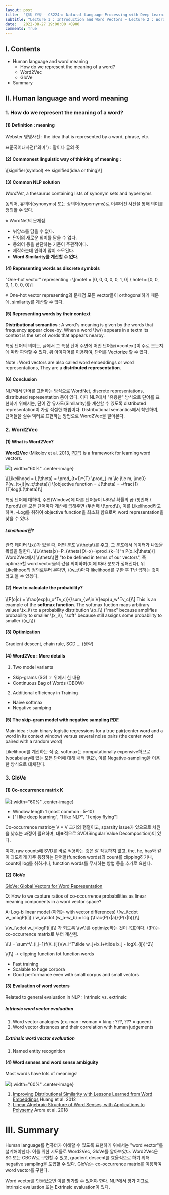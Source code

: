 ```yaml
---
layout: post
title:  "강의 요약 - CS224n: Natural Language Processing with Deep Learning (1)"
subtitle: "Lecture 1 : Introduction and Word Vectors ~ Lecture 2 : Word Vectors 2 and Word Window Classification"
date:   2022-08-27 19:00:00 +0900
comments: True
---
```


## I. Contents

- Human language and word meaning
  - How do we represent the meaning of a word?
  - Word2Vec
  - GloVe
- Summary


## II. Human language and word meaning

### 1. How do we represent the meaning of a word?

#### (1) Definition : **meaning**
Webster 영영사전 : the idea that is represented by a word, phrase, etc.

표준국어대사전("의미") : 말이나 글의 뜻

#### (2) Commonest linguistic way of thinking of meaning :
\\[signifier(symbol) ↔ signified(idea or thing)\\]

#### (3) Common NLP solution
*WordNet*, a thesaurus containing lists of synonym sets and hypernyms

동의어, 유의어(synonyms) 또는 상의어(hypernyms)로 이루어진 사전을 통해 의미를 정의할 수 있다.

※ WordNet의 문제점
- 뉘앙스를 담을 수 없다.
- 단어의 새로운 의미를 담을 수 없다.
- 동의어 등을 판단하는 기준이 주관적이다.
- 제작하는데 인력이 많이 소모된다.
- **Word Similarity를 계산할 수 없다.**

#### (4) Representing words as discrete symbols
"One-hot vector" representing :
\\[motel = [0, 0, 0, 0, 0, 1, 0] \\ hotel = [0, 0, 0, 1, 0, 0, 0]\\]

※ One-hot vector representing의 문제점
모든 vector들이 orthogonal하기 때문에, similarity를 계산할 수 없다.

#### (5) Representing words by their context
**Distributional semantics** : A word's meaning is given by the words that frequency appear close-by.
When a word \\(w\\) appears in a textm its context is the set of words that appears nearby.

특정 단어의 의미는, 글에서 그 특정 단어 주변에 어떤 단어들(=context)이 주로 오는지에 따라 파악할 수 있다.
위 아이디어를 이용하여, 단어를 Vectorize 할 수 있다.

Note : Word vectors are also called word embeddings or word representations, They are a **distributed representation**.

#### (6) Conclusion
NLP에서 단어를 표현하는 방식으로 WordNet, discrete representations, distributed representation 등이 있다.
이때 NLP에서 "유용한" 방식으로 단어를 표현하기 위해서는, 단어 간 유사도(Similarity)를 계산할 수 있도록 distributed representation이 가장 적절한 해법이다.
Distributional semantics에서 착안하여, 단어들을 실수 벡터로 표현하는 방법으로 Word2Vec을 알아본다.

### 2. Word2Vec

#### (1) What is Word2Vec?

**Word2Vec** (Mikolov et al. 2013, [PDF](http://arxiv.org/pdf/1301.3781.pdf)) is a framework for learning word vectors.

![](/img/posts/cs224n/1.PNG){:width="60%" .center-image}

\\[Likelihood = L(\theta) = \prod_{t=1}^{T} \prod_{-m \le j\le m, j\ne0} P(w_{t+j}|w_t;\theta)\\]
\\[objective function = J(\theta) = -\frac{1}{T}log(L(\theta))\\]

특정 단어에 대하여, 주변(Window)에 다른 단어들이 나타날 확률의 곱 (첫번째 \\(\prod\\))을
모든 단어마다 계산해 곱해주면 (두번째 \\(\prod\\)), 이를 Likelihood라고 하며,
-Log를 취하여 objective function을 최소화 함으로써 word representation을 찾을 수 있다.

##### Likelihood란?

관측 데이터 \\(x\\)가 있을 때, 어떤 분포 \\(\theta\\)를 주고, 그 분포에서 데이터가 나왔울 확률을 말한다.
\\[L(\theta|x)=P_{\theta}(X=x)=\prod_{k=1}^n P(x_k|\theta)\\]
Word2Vec에서 \\(\theta\\)란 "to be defined in terms of our vectors", 즉 optimze할 word vector들의 값을 의미하며(이에 따라 분포가 정해진다),
위 Likelihood의 정의로부터 본다면, \\(w_t\\)마다 likelihood를 구한 후 T번 곱하는 것이라고 볼 수 있겠다.


#### (2) How to calculate the probability?
\\[P(o|c) = \frac{exp(u_o^Tv_c)}{\sum_{w\in V}exp(u_w^Tv_c)}\\]
This is an example of the **softmax function**.
The softmax fuction maps arbitrary values \\(x_i\\) to a probability distribution \\(p_i\\)
("max" because amplifies probability to smaller \\(x_i\\), "soft" because still assigns some probability to smaller \\(x_i\\))

#### (3) Optimization

Gradient descent, chain rule, SGD ... (생략)

#### (4) Word2Vec : More details

1. Two model variants
  - Skip-grams (SG) ☞ 위에서 한 내용
  - Continuous Bag of Words (CBOW)
2. Additional efficiency in Training
  - Naive softmax
  - Negative samlping

#### (5) The skip-gram model with negative sampling [PDF](http://papers.nips.cc/paper/5021-distributed-representations-of-words-and-phrases-and-their-compositionality.pdf)
Main idea : train binary logistic regressions for a true pair(center word and a word in its context window) versus several noise pairs (the center word paired with a random word)

Likelihood를 계산하는 식 중, softmax는 computationally expensive하므로(vocabulary에 있는 모든 단어에 대해 내적 필요), 이를 Negative-sampling을 이용한 방식으로 대체한다.

### 3. GloVe

#### (1) Co-occurrence matrix K

![](/img/posts/cs224n/2.PNG){:width="60%" .center-image}

- Window length 1 (most common : 5-10)
- ["I like deep learning", "I like NLP", "I enjoy flying"]

Co-occurrence matrix는 V * V 크기의 행렬이고, sparsity issue가 있으므로 차원을 낮추는 과정이 필요하며, 대표적으로 SVD(Singular Value Decomposition)이 있다.

이때, raw counts에 SVD를 바로 적용하는 것은 잘 작동하지 않고, the, he, has와 같이 과도하게 자주 등장하는 단어들(function words)의 count를 clipping하거나, count에 log를 취하거나, function words를 무시하는 방법 등을 추가로 요한다.

#### (2) GloVe
[GloVe: Global Vectors for Word Representation](http://nlp.stanford.edu/pubs/glove.pdf)

Q: How to we capture ratios of co-occurrence probabilities as linear meaning components in a word vector space?

A: Log-bilinear model (아래는 with vector differences)
\\[w_i\cdot w_j=logP(i|j) \\ w_x\cdot (w_a-w_b) = log {\frac{P(x|a)}{P(x|b)}}\\]

\\(w_i\cdot w_j=logP(i|j)\\) 가 되도록 \\(w\\)를 optimize하는 것이 목표이다. \\(P\\)는 co-occurrence matrix로 부터 계산됨.


\\[J = \sum^V_{i,j=1}f(X_{ij})(w_i^T\tilde w_j+b_i+\tilde b_j - logX_{ij})^2\\]

\\(f\\) -> clipping function fot function words

- Fast training
- Scalable to huge corpora
- Good performance even with small corpus and small vectors

#### (3) Evaluation of word vectors
Related to general evaluation in NLP : Intrinsic vs. extrinsic

##### Intrinsic word vector evaluation
1. Word vector analogies (ex. man : woman = king : ???, ??? = queen)
2. Word vector distances and their correlation with human judgements

##### Extrinsic word vector evaluation
1. Named entity recognition


#### (4) Word senses and word sense ambiguity
Most words have lots of meanings!

![](/img/posts/cs224n/3.PNG){:width="60%" .center-image}

1. [Improving Distributional Similarity with Lessons Learned from Word Embeddings](http://www.aclweb.org/anthology/Q15-1016) Huang et al. 2012
2. [Linear Algebraic Structure of Word Senses, with Applications to Polysemy](https://transacl.org/ojs/index.php/tacl/article/viewFile/1346/320) Arora et al. 2018

# III. Summary
Human language를 컴퓨터가 이해할 수 있도록 표현하기 위해서는 "word vector"를 설계해야한다. 이를 위한 시도들로 Word2Vec, GloVe를 알아보았다. Word2Vec은 SG 또는 CBOW로 구현할 수 있고, gradient descent를 효율적으로 하기 위해 negative sampling을 도입할 수 있다. GloVe는 co-occurrence matrix를 이용하여 word vector를 구한다.

Word vector를 만들었으면 이를 평가할 수 있어야 한다. NLP에서 평가 지표로 Intrinsic evaluation 또는 Extrinsic evaluation이 있다.
